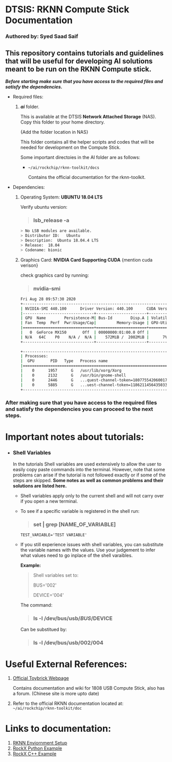 # DTSIS: RKNN Compute Stick Documentation

### Authored by: **Syed Saad Saif**

## This repository contains tutorials and guidelines that will be useful for developing AI solutions meant to be run on the RKNN Compute stick.

_**Before starting make sure that you have access to the required files and satisfy the dependencies.**_

* Required files:

    1. _**ai**_ folder. 
    
        This is available at the DTSIS **Network Attached Storage** (NAS).  Copy this folder to your home directory.

        {Add the folder location in NAS} 

        This folder contains all the helper scripts and codes that will be needed for development on the Compute Stick.

        Some important directoies in the AI folder are as follows:

        * ```~/ai/rockchip/rknn-toolkit/docs```

            Contains the official documentation for the rknn-toolkit.

* Dependencies:

    1. Operating System: **UBUNTU 18.04 LTS**

        Verify ubuntu version:
 
        > ### lsb_release -a 

        ```bash
        > No LSB modules are available.  
        > Distributor ID:	Ubuntu  
        > Description:	Ubuntu 18.04.4 LTS  
        > Release:	18.04  
        > Codename:	bionic
        ```


    2. Graphics Card: **NVIDIA Card Supporting CUDA** {mention cuda verison}

        check graphics card by running:
        > ### nvidia-smi
        ```bash
        Fri Aug 28 09:57:30 2020       
        +-----------------------------------------------------------------------------+
        | NVIDIA-SMI 440.100      Driver Version: 440.100      CUDA Version: 10.2     |
        |-------------------------------+----------------------+----------------------+
        | GPU  Name        Persistence-M| Bus-Id        Disp.A | Volatile Uncorr. ECC |
        | Fan  Temp  Perf  Pwr:Usage/Cap|         Memory-Usage | GPU-Util  Compute M. |
        |===============================+======================+======================|
        |   0  GeForce MX150       Off  | 00000000:01:00.0 Off |                  N/A |
        | N/A   64C    P0    N/A /  N/A |    572MiB /  2002MiB |      7%      Default |
        +-------------------------------+----------------------+----------------------+
                                                                                    
        +-----------------------------------------------------------------------------+
        | Processes:                                                       GPU Memory |
        |  GPU       PID   Type   Process name                             Usage      |
        |=============================================================================|
        |    0      1957      G   /usr/lib/xorg/Xorg                           251MiB |
        |    0      2132      G   /usr/bin/gnome-shell                         208MiB |
        |    0      2446      G   ...quest-channel-token=1807755420600173261    73MiB |
        |    0      5885      G   ...uest-channel-token=11862114564350336331    36MiB |
        +-----------------------------------------------------------------------------+
        ```

### After making sure that you have access to the required files and satisfy the dependencies you can proceed to the next steps.

# Important notes about tutorials:

* ### Shell Variables

    In the tutorials Shell variables are used extensively to allow the user to easily copy paste commands into the terminal. However, note that some problems can arise if the tutorial is not followed exactly or if some of the steps are skipped. **Some notes as well as common problems and their solutions are listed here.**

    * Shell variables apply only to the current shell and will not carry over if you open a new terminal.

    * To see if a specific variable is registered in the shell run:

        > ### set | grep [NAME_OF_VARIABLE]

        ```
        TEST_VARIABLE='TEST VARIABLE'
        ```
    * If you still experience issues with shell variables, you can substitute the variable names with the values. Use your judgement to infer what values need to go inplace of the shell varaibles.

        **Example:**
        
        > Shell variables set to:
        >
        > BUS='002'
        > 
        > DEVICE='004'

        The command:

        > ### ls -l /dev/bus/usb/$BUS/$DEVICE

        Can be substitued by:

         > ### ls -l /dev/bus/usb/002/004


# Useful External References:

1. [Official Toybrick Webpage](https://t.rock-chips.com/en/portal.php)

    Contains documentation and wiki for 1808 USB Compute Stick, also has a forum. (Chinese site is more upto date)
2. Refer to the official RKNN documentation located at:
    ``` ~/ai/rockchip/rknn-toolkit/doc```

    

# Links to documentation:
1. [RKNN Enviornment Setup](enviornment_setup.md)
1. [RockX Python Example](rockx_python_example.md)
1. [RockX C++ Example](rockx_cpp_example.md)

